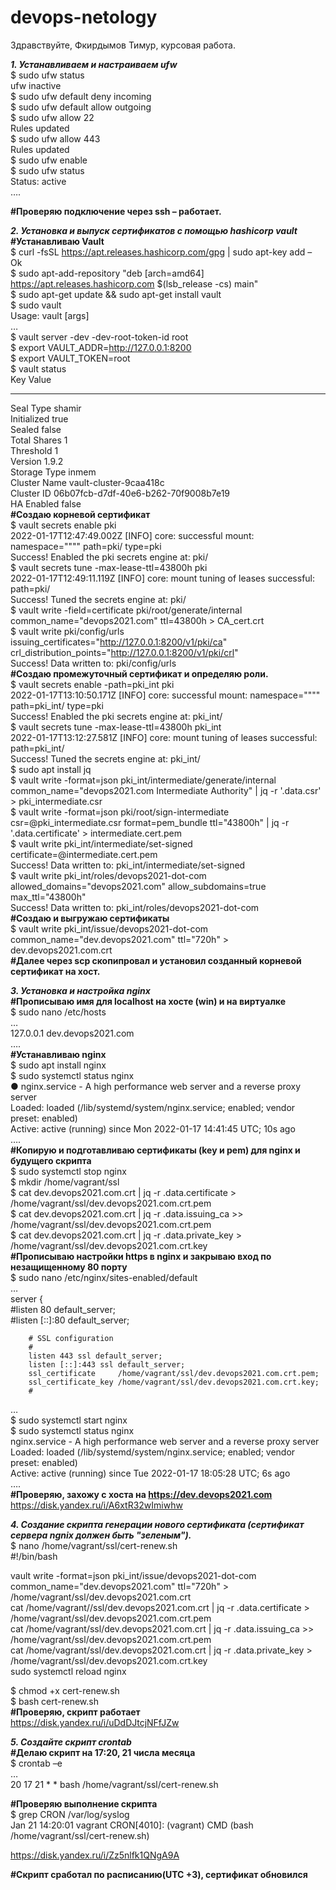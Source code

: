 # devops-netology
Здравствуйте, Фкирдымов Тимур, курсовая работа.

***1. Устанавливаем и настраиваем ufw***  
$ sudo ufw status  
ufw inactive  
$ sudo ufw default deny incoming  
$ sudo ufw default allow outgoing  
$ sudo ufw allow 22  
Rules updated  
$ sudo ufw allow 443  
Rules updated  
$ sudo ufw enable  
$ sudo ufw status  
Status: active  
….  

**#Проверяю подключение через ssh – работает.**  

***2. Установка и выпуск сертификатов с помощью hashicorp vault***  
**#Устанавливаю Vault**  
$ curl -fsSL https://apt.releases.hashicorp.com/gpg | sudo apt-key add –  
Ok  
$ sudo apt-add-repository "deb [arch=amd64] https://apt.releases.hashicorp.com $(lsb_release -cs) main"  
$ sudo apt-get update && sudo apt-get install vault  
$ sudo vault  
Usage: vault <command> [args]  
…  
$ vault server -dev -dev-root-token-id root   
$ export VAULT_ADDR=http://127.0.0.1:8200  
$ export VAULT_TOKEN=root  
$ vault status  
Key             Value  
---             -----  
Seal Type       shamir  
Initialized     true  
Sealed          false  
Total Shares    1  
Threshold       1  
Version         1.9.2  
Storage Type    inmem  
Cluster Name    vault-cluster-9caa418c  
Cluster ID      06b07fcb-d7df-40e6-b262-70f9008b7e19  
HA Enabled      false  
**#Создаю корневой сертификат**  
$ vault secrets enable pki  
2022-01-17T12:47:49.002Z [INFO]  core: successful mount: namespace="\"\"" path=pki/ type=pki  
Success! Enabled the pki secrets engine at: pki/  
$ vault secrets tune -max-lease-ttl=43800h pki  
2022-01-17T12:49:11.119Z [INFO]  core: mount tuning of leases successful: path=pki/  
Success! Tuned the secrets engine at: pki/  
$ vault write -field=certificate pki/root/generate/internal common_name="devops2021.com" ttl=43800h > CA_cert.crt  
$ vault write pki/config/urls issuing_certificates="http://127.0.0.1:8200/v1/pki/ca" crl_distribution_points="http://127.0.0.1:8200/v1/pki/crl"  
Success! Data written to: pki/config/urls  
**#Создаю промежуточный сертификат и определяю роли.**  
$ vault secrets enable -path=pki_int pki  
2022-01-17T13:10:50.171Z [INFO]  core: successful mount: namespace="\"\"" path=pki_int/ type=pki  
Success! Enabled the pki secrets engine at: pki_int/  
$ vault secrets tune -max-lease-ttl=43800h pki_int  
2022-01-17T13:12:27.581Z [INFO]  core: mount tuning of leases successful: path=pki_int/  
Success! Tuned the secrets engine at: pki_int/  
$ sudo apt install jq  
$ vault write -format=json pki_int/intermediate/generate/internal common_name="devops2021.com Intermediate Authority" | jq -r '.data.csr' > pki_intermediate.csr  
$ vault write -format=json pki/root/sign-intermediate csr=@pki_intermediate.csr format=pem_bundle ttl="43800h" | jq -r '.data.certificate' > intermediate.cert.pem  
$ vault write pki_int/intermediate/set-signed certificate=@intermediate.cert.pem  
Success! Data written to: pki_int/intermediate/set-signed  
$ vault write pki_int/roles/devops2021-dot-com allowed_domains="devops2021.com" allow_subdomains=true max_ttl="43800h"  
Success! Data written to: pki_int/roles/devops2021-dot-com  
**#Создаю и выгружаю сертификаты**  
$ vault write pki_int/issue/devops2021-dot-com common_name="dev.devops2021.com" ttl="720h" > dev.devops2021.com.crt  
**#Далее через scp скопипровал и установил созданный корневой сертификат на хост.**  

***3. Установка и настройка nginx***  
**#Прописываю имя для localhost на хосте (win) и на виртуалке**  
$ sudo nano /etc/hosts  
…  
127.0.0.1       dev.devops2021.com  
….  
**#Устанавливаю nginx**  
$ sudo apt install nginx  
$ sudo systemctl status nginx  
● nginx.service - A high performance web server and a reverse proxy server  
     Loaded: loaded (/lib/systemd/system/nginx.service; enabled; vendor preset: enabled)  
     Active: active (running) since Mon 2022-01-17 14:41:45 UTC; 10s ago  
….  
**#Копирую и подготавливаю сертификаты (key и pem) для nginx и будущего скрипта**  
$ sudo systemctl stop nginx  
$ mkdir /home/vagrant/ssl  
$ cat dev.devops2021.com.crt | jq -r .data.certificate > /home/vagrant/ssl/dev.devops2021.com.crt.pem  
$ cat dev.devops2021.com.crt | jq -r .data.issuing_ca >> /home/vagrant/ssl/dev.devops2021.com.crt.pem  
$ cat dev.devops2021.com.crt | jq -r .data.private_key > /home/vagrant/ssl/dev.devops2021.com.crt.key  
**#Прописываю настройки https в nginx и закрываю вход по незащищенному 80 порту**  
$ sudo nano /etc/nginx/sites-enabled/default  
…  
server {  
        #listen 80 default_server;  
        #listen [::]:80 default_server;

        # SSL configuration  
        #  
        listen 443 ssl default_server;  
        listen [::]:443 ssl default_server;  
        ssl_certificate     /home/vagrant/ssl/dev.devops2021.com.crt.pem;  
        ssl_certificate_key /home/vagrant/ssl/dev.devops2021.com.crt.key;  
        #  
…  
$ sudo systemctl start nginx  
$ sudo systemctl status nginx  
nginx.service - A high performance web server and a reverse proxy server  
     Loaded: loaded (/lib/systemd/system/nginx.service; enabled; vendor preset: enabled)  
     Active: active (running) since Tue 2022-01-17 18:05:28 UTC; 6s ago  
….  
**#Проверяю, захожу с хоста на https://dev.devops2021.com**  
https://disk.yandex.ru/i/A6xtR32wImiwhw

***4. Создание скрипта генерации нового сертификата (сертификат сервера ngnix должен быть "зеленым").***  
$ nano /home/vagrant/ssl/cert-renew.sh  
#!/bin/bash  

vault write -format=json pki_int/issue/devops2021-dot-com common_name="dev.devops2021.com" ttl="720h" > /home/vagrant/ssl/dev.devops2021.com.crt  
cat /home/vagrant//ssl/dev.devops2021.com.crt | jq -r .data.certificate > /home/vagrant/ssl/dev.devops2021.com.crt.pem  
cat /home/vagrant/ssl/dev.devops2021.com.crt | jq -r .data.issuing_ca >> /home/vagrant/ssl/dev.devops2021.com.crt.pem  
cat /home/vagrant/ssl/dev.devops2021.com.crt | jq -r .data.private_key > /home/vagrant/ssl/dev.devops2021.com.crt.key  
sudo systemctl reload nginx  

$ chmod +x cert-renew.sh  
$ bash cert-renew.sh  
**#Проверяю, скрипт работает**  
https://disk.yandex.ru/i/uDdDJtcjNFfJZw

***5. Создайте скрипт crontab***  
**#Делаю скрипт на 17:20, 21 числа месяца**  
$ crontab –e  
…  
20 17 21 * * bash /home/vagrant/ssl/cert-renew.sh  

**#Проверяю выполнение скрипта**  
$ grep CRON /var/log/syslog  
Jan 21 14:20:01 vagrant CRON[4010]: (vagrant) CMD (bash /home/vagrant/ssl/cert-renew.sh)  

https://disk.yandex.ru/i/Zz5nlfk1QNgA9A   

**#Скрипт сработал по расписанию(UTC +3), сертификат обновился**
